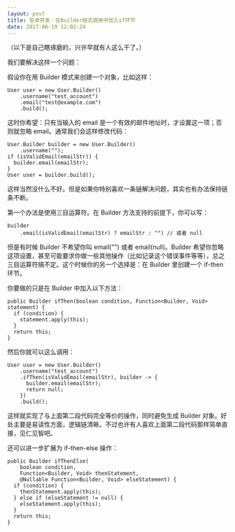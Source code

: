```yaml
---
layout: post
title: 安卓开发：在Builder链式调用中加入if环节
date: 2017-06-19 12:02:24
---
```


（以下是自己瞎琢磨的，兴许早就有人这么干了。）

我们要解决这样一个问题：

假设你在用 Builder 模式来创建一个对象，比如这样：​

```
User user = new User.Builder()
    .username("test_account")
    .email("test@example.com")
    .build();
```

这时你希望：只有当输入的 email 是一个有效的邮件地址时，才设置这一项；否则就忽略 email。通常我们会这样修改代码：

```
User.Builder builder = new User.Builder()
    .username("");
if (isValidEmail(emailStr)) {
  builder.email(emailStr);
}
User user = builder.build();
```

这样当然没什么不好。但是如果你特别喜欢一条链解决问题，其实也有办法保持链条不断。

第一个办法是使用三目运算符。在 Builder 方法支持的前提下，你可以写：

```
builder
    .email(isValidEmail(emailStr) ? emailStr : "") // 或者 null
```

但是有时候 Builder 不希望你叫 email("") 或者 email(null)。Builder 希望你忽略这项设置，甚至可能要求你做一些其他操作（比如记录这个错误事件等等），总之三目运算符搞不定。这个时候你的另一个选择是：在 Builder 里创建一个 if-then 环节。

你要做的只是在 Builder 中加入以下方法：

```
public Builder ifThen(boolean condition, Function<Builder, Void> statement) {
  if (condition) {
    statement.apply(this);
  }
  return this;
}
```

然后你就可以这么调用：

```
User user = new User.Builder()
    .username("test_account")
    .ifThen(isValidEmail(emailStr), builder -> {
      builder.email(emailStr);
      return null;
    })
    .build();
```

这样就实现了与上面第二段代码​完全等价的操作，同时避免生成 Builder 对象。好处主要是易读性方面，逻辑链清晰。不过也许有人喜欢上面第二段代码那样简单直接，见仁见智吧。

还可以进一步扩展为 if-then-else 操作：

```
public Builder ifThenElse(
    boolean condition,
    Function<Builder, Void> thenStatement,
    @Nullable Function<Builder, Void> elseStatement) {
  if (condition) {
    thenStatement.apply(this);
  } else if (elseStatement != null) {
    elseStatement.apply(this);
  }
  return this;
}​​​​
```